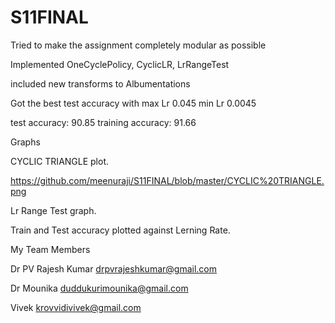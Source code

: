 # S11FINAL


Tried to make the assignment completely modular as possible

Implemented OneCyclePolicy, CyclicLR, LrRangeTest

included new transforms to Albumentations

Got the best test accuracy with max Lr 0.045 min Lr 0.0045

test accuracy: 90.85
training accuracy: 91.66

Graphs


CYCLIC TRIANGLE plot.

https://github.com/meenuraji/S11FINAL/blob/master/CYCLIC%20TRIANGLE.png

Lr Range Test graph.


Train and Test accuracy plotted against Lerning Rate.


My Team Members

Dr PV Rajesh Kumar drpvrajeshkumar@gmail.com

Dr Mounika duddukurimounika@gmail.com

Vivek krovvidivivek@gmail.com


